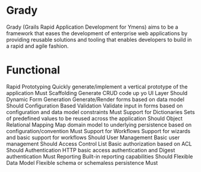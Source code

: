 Grady
=====

Grady (Grails Rapid Application Development for Ymens) aims to be a framework that eases the development of enterprise web applications by providing reusable solutions and tooling that enables developers to build in a rapid and agile fashion.

Functional
==========


Rapid Prototyping	 Quickly generate/implement a vertical prototype of the application	 Must
Scaffolding	 Generate CRUD code up yo UI Layer	 Should
Dynamic Form Generation	 Generate/Render forms based on data model	 Should
Configuration Based Validation	 Validate input in forms based on configuration and data model constraints	 Must
Support for Dictionaries	 Sets of predefined values to be reused across the application	 Should
Object Relational Mapping	 Map domain model to underlying persistence based on configuration/convention	 Must
Support for Workflows	 Support for wizards and basic support for workflows	 Should
User Management	 Basic user management	 Should
Access Control List	 Basic authorization based on ACL	 Should
Authentication	 HTTP basic access authentication and Digest authentication	 Must
Reporting	 Built-in reporting capabilities	 Should
Flexible Data Model	 Flexible schema or schemaless persistence	 Must

